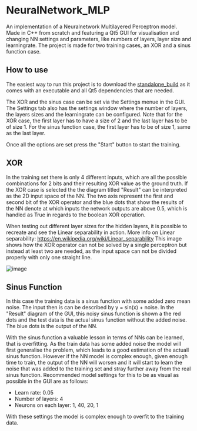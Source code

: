 # NeuralNetwork_MLP
An implementation of a Neuralnetwork Multilayered Perceptron model. Made in C++ from scratch and featuring a Qt5 GUI for visualisation and changing NN settings and parameters, like numbers of layers, layer size and learningrate.
The project is made for two training cases, an XOR and a sinus function case. 



## How to use
The easiest way to run this project is to download the [standalone_build](https://github.com/StefanRandomnumbers/NeuralNetwork_MLP/tree/main/standalone_build) as it comes with an executable and all Qt5 dependencies that are needed. 

The XOR and the sinus case can be set via the Settings menue in the GUI. 
The Settings tab also has the settings window where the number of layers, the layers sizes and the learningrate can be configured. 
Note that for the XOR case, the first layer has to have a size of 2 and the last layer has to be of size 1.
For the sinus function case, the first layer has to be of size 1, same as the last layer. 

Once all the options are set press the "Start" button to start the training.

## XOR 
In the training set there is only 4 different inputs, which are all the possible combinations for 2 bits and their resulting XOR value as the ground truth.
If the XOR case is selected the the diagram titled "Result" can be interpreted as the 2D input space of the NN. The two axis represent the first and second bit of the XOR operator and the blue dots that show the results of the NN 
denote at which inputs the network outputs are above 0.5, which is handled as True in regards to the boolean XOR operation. 

When testing out different layer sizes for the hidden layers, it is possible to recreate and see the Linear separability in action. More info on Linear separability: https://en.wikipedia.org/wiki/Linear_separability
This image shows how the XOR operator can not be solved by a single perceptron but instead at least two are needed, as the input space can not be divided properly with only one straight line.

![image](https://github.com/user-attachments/assets/545d1e57-0ae2-4a99-b671-fe24ac7e7ec7)


## Sinus Function
In this case the training data is a sinus function with some added zero mean noise. The input then is can be described by y = sin(x) + noise. In the "Result" diagram of the GUI, this noisy sinus function is shown a the red dots and
the test data is the actual sinus function without the added noise. The blue dots is the output of the NN.

With the sinus function a valuable lesson in terms of NNs can be learned, that is overfitting. As the train data has some added noise the model will first generalise the problem, which leads to a good estimation of the actuall sinus function.
However if the NN model is complex enough, given enough time to train, the output of the NN will worsen and it will start to learn the noise that was added to the training set and stray further away from the real sinus function.
Recommended model settings for this to be as visual as possible in the GUI are as follows: 
- Learn rate: 0.05
- Number of layers: 4
- Neurons on each layer: 1, 40, 20, 1

With these settings the model is complex enough to overfit to the training data. 
